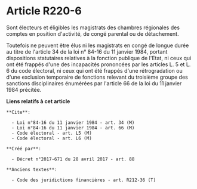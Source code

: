 # Article R220-6

Sont électeurs et éligibles les magistrats des chambres régionales des comptes en position d'activité, de congé parental ou
de détachement.

Toutefois ne peuvent être élus ni les magistrats en congé de longue durée au titre de l'article 34 de la loi n° 84-16 du 11
janvier 1984, portant dispositions statutaires relatives à la fonction publique de l'Etat, ni ceux qui ont été frappés d'une
des incapacités prononcées par les articles L. 5 et L. 6 du code électoral, ni ceux qui ont été frappés d'une rétrogradation
ou d'une exclusion temporaire de fonctions relevant du troisième groupe des sanctions disciplinaires énumérées par l'article
66 de la loi du 11 janvier 1984 précitée.

**Liens relatifs à cet article**

	**Cite**:

	  - Loi n°84-16 du 11 janvier 1984 - art. 34 (M)
	  - Loi n°84-16 du 11 janvier 1984 - art. 66 (M)
	  - Code électoral - art. L5 (M)
	  - Code électoral - art. L6 (M)

	**Créé par**:

	  - Décret n°2017-671 du 28 avril 2017 - art. 88

	**Anciens textes**:

	  - Code des juridictions financières - art. R212-36 (T)
